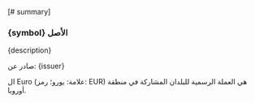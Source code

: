 [# summary]

### {symbol} الأصل

{description}

صادر عن: {issuer}

ال Euro (علامة: يورو؛ رمز: EUR) هي العملة الرسمية للبلدان المشاركة في منطقة أوروبا.